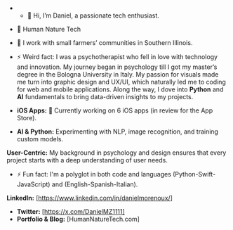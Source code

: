 - - 👋 Hi, I’m Daniel, a passionate tech enthusiast.
- 👀 Human Nature Tech
- 🌱 I work with small farmers’ communities in Southern Illinois.
- ⚡ Weird fact: I was a psychotherapist who fell in love with technology and innovation. My journey began in psychology till I got my master’s degree in the Bologna University in Italy. My passion for visuals made me turn into graphic design and UX/UI, which naturally led me to coding for web and mobile applications. Along the way, I dove into **Python** and **AI** fundamentals to bring data-driven insights to my projects.

- **iOS Apps:** 🍏 Currently working on 6 iOS apps (in review for the App Store).
- **AI & Python:** Experimenting with NLP, image recognition, and training custom models.

**User-Centric:** My background in psychology and design ensures that every project starts with a deep understanding of user needs.

- ⚡ Fun fact: I'm a polyglot in both code and languages (Python-Swift-JavaScript) and (English-Spanish-Italian).

**LinkedIn:** [https://www.linkedin.com/in/danielmorenoux/]
- **Twitter:** [https://x.com/DanielMZ1111]
- **Portfolio & Blog:** [HumanNatureTech.com]
